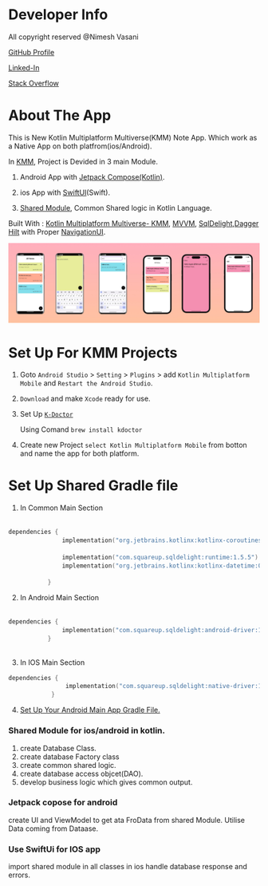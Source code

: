 # Developer Info

All copyright reserved @Nimesh Vasani 

[GitHub Profile](https://github.com/NimeshVasani)

[Linked-In](https://www.linkedin.com/in/nimesh-vasani-99b642154/)

[Stack Overflow](https://stackoverflow.com/users/16579306/nimesh-vasani)

# About The App

This is New Kotlin Multiplatform Multiverse(KMM) Note App. Which work as a Native App on both platfrom(ios/Android).

In [KMM](https://kotlinlang.org/docs/multiplatform-mobile-getting-started.html), Project is Devided in 3 main Module.


1. Android App with [Jetpack Compose(Kotlin)](https://developer.android.com/jetpack/compose/tutorial?gclid=Cj0KCQjwxMmhBhDJARIsANFGOStPh7YOhBtFQyU3ILofDIjPxYDfbZmn59vEFwi9er06EG8tu9WryIwaAnDhEALw_wcB&gclsrc=aw.ds).

2. ios App with [SwiftUI](https://developer.apple.com/tutorials/swiftui)(Swift).

3. [Shared Module](https://kotlinlang.org/docs/multiplatform-mobile-understand-project-structure.html#shared-module), Common Shared logic in Kotlin Language. 


Built With : [Kotlin Multiplatform Multiverse- KMM](https://kotlinlang.org/docs/multiplatform-mobile-getting-started.html),
             [MVVM](https://developer.android.com/topic/libraries/architecture/viewmodel?gclid=CjwKCAjw5dqgBhBNEiwA7PryaEGGNXBuF_269i5vAml9SedixRgYXYfktdB8NOZm__qJWmdN6hpUahoC2IQQAvD_BwE&gclsrc=aw.ds#kotlin_1),
             [SqlDelight](https://kotlinlang.org/docs/multiplatform-mobile-ktor-sqldelight.html),[Dagger Hilt](https://developer.android.com/training/dependency-injection/hilt-android) with Proper [NavigationUI](https://developer.android.com/guide/navigation/navigation-getting-started).
                         
![alt text](https://github.com/NimeshVasani/KMM-NoteApp/blob/main/SnapShots/All_Screens.png)

# Set Up For KMM Projects

1. Goto `Android Studio` > `Setting` > `Plugins` > add `Kotlin Multiplatform Mobile` and `Restart the Android Studio`. 
2. `Download` and make `Xcode` ready for use. 
3. Set Up [`K-Doctor`](https://kotlinlang.org/docs/multiplatform-mobile-setup.html#check-your-environment)

   Using Comand `brew install kdoctor`
   
4. Create new Project `select Kotlin Multiplatform Mobile` from botton and name the app for both platform. 

# Set Up Shared Gradle file 

1. In Common Main Section 

 ```kotlin 

dependencies {
                implementation("org.jetbrains.kotlinx:kotlinx-coroutines-core:1.6.4")

                implementation("com.squareup.sqldelight:runtime:1.5.5")
                implementation("org.jetbrains.kotlinx:kotlinx-datetime:0.4.0")

            }
 ```
 
 2. In Android Main Section 
 
 ```kotlin
 
 dependencies {
                implementation("com.squareup.sqldelight:android-driver:1.5.5")
            }
            
```

3. In IOS Main Section

```kotlin
dependencies {
                implementation("com.squareup.sqldelight:native-driver:1.5.5")
            }
```

4. [Set Up Your Android Main App Gradle File.](androidApp/build.gradle.kts) 

### Shared Module for ios/android in kotlin. 

1. create Database Class. 
2. create database Factory class
3. create common shared logic.
4. create database access objcet(DAO).
5. develop business logic which gives common output.

### Jetpack copose for android 

create UI and ViewModel to get ata FroData from shared Module.
Utilise Data coming from Dataase.


### Use SwiftUi for IOS app

import shared module in all classes in ios
handle database response and errors.

<p align="center" style="font-size:10>
 Thank You So much...!!!
</p>



             
